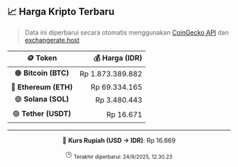 

<!-- HARGA_KRIPTO -->
## 📈 Harga Kripto Terbaru

> Data ini diperbarui secara otomatis menggunakan [CoinGecko API](https://www.coingecko.com/) dan [exchangerate.host](https://exchangerate.host/)

<div align="center">

| 🪙 Token | 💰 Harga (IDR) |
|:------:|---------------:|
| 🟠 **Bitcoin (BTC)**   | Rp 1.873.389.882 |
| 🔵 **Ethereum (ETH)**  | Rp 69.334.165 |
| 🟣 **Solana (SOL)**    | Rp 3.480.443 |
| 🟢 **Tether (USDT)**   | Rp 16.671 |

---

💱 **Kurs Rupiah (USD → IDR)**: Rp 16.669

🕒 <sub>Terakhir diperbarui: 24/9/2025, 12.30.23</sub>

</div>
<!-- /HARGA_KRIPTO -->